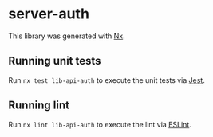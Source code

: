 # server-auth

This library was generated with [Nx](https://nx.dev).

## Running unit tests

Run `nx test lib-api-auth` to execute the unit tests via [Jest](https://jestjs.io).

## Running lint

Run `nx lint lib-api-auth` to execute the lint via [ESLint](https://eslint.org/).

